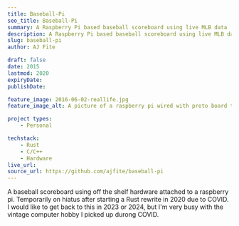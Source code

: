 ```yaml
---
title: Baseball-Pi
seo_title: Baseball-Pi
summary: A Raspberry Pi based baseball scoreboard using live MLB data
description: A Raspberry Pi based baseball scoreboard using live MLB data
slug: baseball-pi
author: AJ Fite

draft: false
date: 2015
lastmod: 2020
expiryDate: 
publishDate: 

feature_image: 2016-06-02-reallife.jpg
feature_image_alt: A picture of a raspberry pi wired with proto board to a 4 line alphanumeric display showing a rudimentary baseball scoreboard

project types: 
    - Personal

techstack:
    - Rust
    - C/C++
    - Hardware
live_url: 
source_url: https://github.com/ajfite/baseball-pi
---
```


A baseball scoreboard using off the shelf hardware attached to a raspberry pi. Temporarily on hiatus after starting a Rust rewrite in 2020 due to COVID.  I would like to get back to this in 2023 or 2024, but I'm very busy with the vintage computer hobby I picked up durong COVID.
